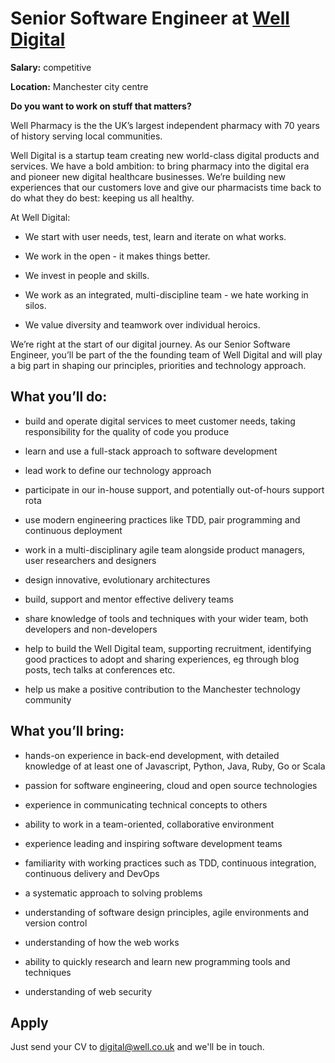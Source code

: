 # Senior Software Engineer at [Well Digital](https://digital.well.co.uk)

**Salary:** competitive 

**Location:** Manchester city centre

**Do you want to work on stuff that matters?** 

Well Pharmacy is the the UK’s largest independent pharmacy with 70 years of history serving local communities. 

Well Digital is a startup team creating new world-class digital products and services. We have a bold ambition: to bring pharmacy into the digital era and pioneer new digital healthcare businesses. We’re building new experiences that our customers love and give our pharmacists time back to do what they do best: keeping us all healthy. 

At Well Digital:

- We start with user needs, test, learn and iterate on what works.

- We work in the open - it makes things better.  
- We invest in people and skills. 
- We work as an integrated, multi-discipline team - we hate working in silos.  
- We value diversity and teamwork over individual heroics.

We’re right at the start of our digital journey. As our Senior Software Engineer, you’ll be part of the the founding team of Well Digital and will play a big part in shaping our principles, priorities and technology approach.  

## What you’ll do: 

- build and operate digital services to meet customer needs, taking responsibility for the quality of code you produce

- learn and use a full-stack approach to software development
- lead work to define our technology approach
- participate in our in-house support, and potentially out-of-hours support rota
- use modern engineering practices like TDD, pair programming and continuous deployment
- work in a multi-disciplinary agile team alongside product managers, user researchers and designers
- design innovative, evolutionary architectures
- build, support and mentor effective delivery teams
- share knowledge of tools and techniques with your wider team, both developers and non-developers 
- help to build the Well Digital team, supporting recruitment, identifying good practices to adopt and sharing experiences, eg through blog posts, tech talks at conferences etc. 
- help us make a positive contribution to the Manchester technology community 

## What you’ll bring: 

- hands-on experience in back-end development, with detailed knowledge of at least one of Javascript, Python, Java, Ruby, Go or Scala

- passion for software engineering, cloud and open source technologies 
- experience in communicating technical concepts to others
- ability to work in a team-oriented, collaborative environment
- experience leading and inspiring software development teams
- familiarity with working practices such as TDD, continuous integration, continuous delivery and DevOps 
- a systematic approach to solving problems 
- understanding of software design principles, agile environments and version control 
- understanding of how the web works
- ability to quickly research and learn new programming tools and techniques 
- understanding of web security 

## Apply

Just send your CV to digital@well.co.uk and we'll be in touch. 
